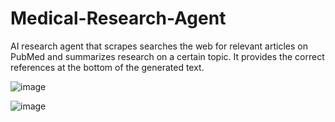 # Medical-Research-Agent
AI research agent that scrapes searches the web for relevant articles on PubMed and summarizes research on a certain topic.
It provides the correct references at the bottom of the generated text.

![image](https://github.com/vrda23/Medical-Research-Agent/assets/93191867/61277b75-a642-4d59-bca2-e1cceebfa1ab)

![image](https://github.com/vrda23/Medical-Research-Agent/assets/93191867/5ca8c95b-5a48-4263-b2a8-9561df229f4d)



